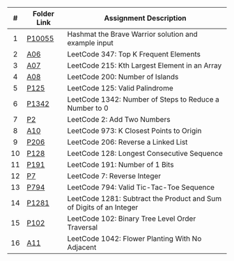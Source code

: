 |  #  | Folder Link | Assignment Description |
| :-: | ----------- | ---------------------- |
|  1  | [P10055](./P10055/) | Hashmat the Brave Warrior solution and example input |
|  2  | [A06](./A06/) | LeetCode 347: Top K Frequent Elements |
|  3  | [A07](./A07/) | LeetCode 215: Kth Largest Element in an Array |
|  4  | [A08](./A08/) | LeetCode 200: Number of Islands |
|  5  | [P125](./P125/) | LeetCode 125: Valid Palindrome |
|  6  | [P1342](./P1342/) | LeetCode 1342: Number of Steps to Reduce a Number to 0 |
|  7  | [P2](./P2/) | LeetCode 2: Add Two Numbers |
|  8  | [A10](./A10/) | LeetCode 973: K Closest Points to Origin |
|  9  | [P206](./P206/) | LeetCode 206: Reverse a Linked List |
| 10  | [P128](./P128/) | LeetCode 128: Longest Consecutive Sequence |
| 11  | [P191](./P191/) | LeetCode 191: Number of 1 Bits |
| 12  | [P7](./P7/) | LeetCode 7: Reverse Integer |
| 13  | [P794](./P794/) | LeetCode 794: Valid Tic-Tac-Toe Sequence |
| 14  | [P1281](./P1281/) | LeetCode 1281: Subtract the Product and Sum of Digits of an Integer |
| 15  | [P102](./P102/) | LeetCode 102: Binary Tree Level Order Traversal |
| 16  | [A11](./A11/) | LeetCode 1042: Flower Planting With No Adjacent |